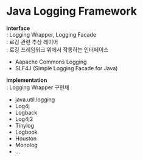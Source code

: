 # Java Logging Framework


**interface**  
: Logging Wrapper, Logging Facade  
: 로깅 관련 추상 레이어  
: 로깅 프레임워크 위에서 작동하는 인터페이스  

- Aapache Commons Logging
- SLF4J (Simple Logging Facade for Java)


**implementation**  
: Logging Wrapper 구현체  

- java.util.logging
- Log4j
- Logback
- Log4j2
- Tinylog
- Logbook
- Houston
- Monolog
- ...